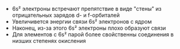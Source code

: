 - 6s² электроны встречают препятствие в виде "стены" из отрицательных зарядов d- и f-орбиталей 
- Увеличивется энергии связи 6s² электронов с ядром
- Наконец, из-за этого 6s² электроны плохо образуют связи
- Для элементов с 6s² парой более свойственны соединения в низших степенях окисления

